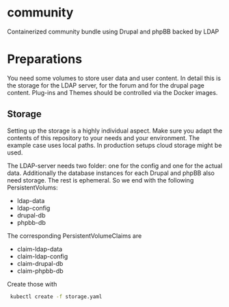 # community
Containerized community bundle using Drupal and phpBB backed by LDAP

# Preparations

You need some volumes to store user data and user content. In detail this is the storage for the LDAP server, for the forum and for the drupal page content. Plug-ins and Themes should be controlled via the Docker images.

## Storage

Setting up the storage is a highly individual aspect. Make sure you adapt the contents of this repository to your needs and your environment. The example case uses local paths. In production setups cloud storage might be used.

The LDAP-server needs two folder: one for the config and one for the actual data. Additionally the database instances for each Drupal and phpBB also need storage. The rest is ephemeral. So we end with the following PersistentVolums:

* ldap-data
* ldap-config
* drupal-db
* phpbb-db

The corresponding PersistentVolumeClaims are

* claim-ldap-data
* claim-ldap-config
* claim-drupal-db
* claim-phpbb-db

Create those with

```bash
 kubectl create -f storage.yaml
```



